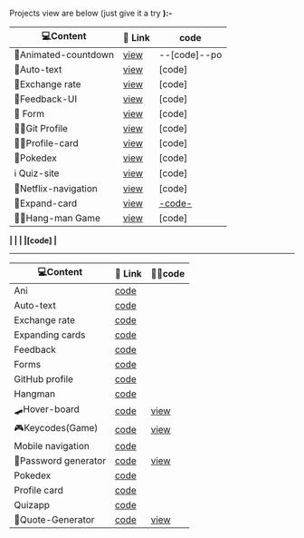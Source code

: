 

Projects view are below (just give it a try <b>):-
  
|💻Content        |🔗 Link                                                   |code|
|  ---             |   ---                                                |---|
|🔢Animated-countdown| [view](https://lucky-florentine-900227.netlify.app/)   |--[code]--po|
|🔢Auto-text      | [view](https://majestic-gumdrop-9a857d.netlify.app/)      |[code] |
| 💱Exchange rate | [view](https://nimble-narwhal-6026c5.netlify.app/)        |[code] |
| 🏣Feedback-UI   | [view](https://lambent-buttercream-5ebba3.netlify.app/)   |[code] |
|💁 Form          | [view](https://stellular-pony-52fd34.netlify.app/)        |[code] |
| 🧑‍💼Git Profile   | [view](https://glowing-croquembouch4492dc.netlify.app/)   |[code] |
| 🧑‍💼Profile-card  | [view](https://dapper-sundae-227be0.netlify.app/)         |[code] |
| 🐅Pokedex       | [view](https://visionary-bombolone-c3b8f0.netlify.app/)   |[code] |
| ℹ️ Quiz-site      | [view](https://rainbow-marshmallow-85507a.netlify.app/)   |[code] |
| 📔Netflix-navigation| [view](https://unique-sable-d3aa86.netlify.app/)      |[code] |
| 🎴Expand-card   | [view](https://legendary-shortbread-ece861.netlify.app/)  |[-code-](https://github.com/Khush1009i/mini--projects/tree/cd5c569e20ad49279922208fd57271f85ccd930f/expanding%20cards) |
| 🧗‍♂️Hang-man Game | [view](https://keen-quokka-8f1b52.netlify.app/)           |[code] |
  |
| | |[code] |

---

|💻Content          |🔗 Link                                                   |👨‍💻code|
|---                 |---                                                       |---                     |  
|Ani                 |[code]( https://github.com/Khush1009i/mini--projects/tree/main/animation-countdown)|
|Auto-text           |[code](https://github.com/Khush1009i/mini--projects/tree/main/auto-text)           |
|Exchange rate       |[code](https://github.com/Khush1009i/mini--projects/tree/main/exchange-rate)       |
|Expanding cards     |[code](https://github.com/Khush1009i/mini--projects/tree/main/expanding%20cards)   |
|Feedback            |[code](https://github.com/Khush1009i/mini--projects/tree/main/feedback-UI)         |
|Forms               |[code](https://github.com/Khush1009i/mini--projects/tree/main/form)                |
|GitHub profile      |[code](https://github.com/Khush1009i/mini--projects/tree/main/github%20profiles)   |
|Hangman             |[code](https://github.com/Khush1009i/mini--projects/tree/main/hangman)             |
| 🛹Hover-board      |[code](https://github.com/Khush1009i/mini--projects/tree/main/Hoverboard)|[view](https://resplendent-kitsune-2b2a01.netlify.app/) |
|🎮Keycodes(Game)   |[code](https://github.com/Khush1009i/mini--projects/tree/main/keycodes!)|[view](https://joyful-crostata-81d07a.netlify.app/)|
|Mobile navigation   |[code]( https://github.com/Khush1009i/mini--projects/tree/main/mobile-navigation)  |
|🔏Password generator |[code](https://github.com/Khush1009i/mini--projects/tree/main/password-generator)  | [view](https://aquamarine-elf-603e9a.netlify.app/)|
|Pokedex             |[code](https://github.com/Khush1009i/mini--projects/tree/main/pokedex)             |
|Profile card        |[code](https://github.com/Khush1009i/mini--projects/tree/main/profile-card)        |
|Quizapp             |[code](https://github.com/Khush1009i/mini--projects/tree/main/quizapp)             |
|📑Quote-Generator   |[code](https://github.com/Khush1009i/mini--projects/tree/main/quote-Gen )|[view](https://visionary-malasada-77e9d7.netlify.app/) 
